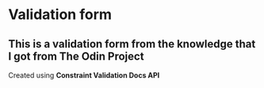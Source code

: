 # Validation form

## This is a validation form from the knowledge that I got from **The Odin Project**

Created using **Constraint Validation Docs API**

